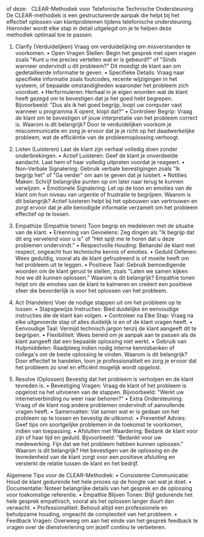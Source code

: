 of deze:
 
CLEAR-Methodiek voor Telefonische Technische Ondersteuning
De CLEAR-methodiek is een gestructureerde aanpak die helpt bij het effectief oplossen van klantproblemen tijdens telefonische ondersteuning. Hieronder wordt elke stap in detail uitgelegd om je te helpen deze methodiek optimaal toe te passen.

1. Clarify (Verduidelijken)
Vraag om verduidelijking om misverstanden te voorkomen.
	•	Open Vragen Stellen: Begin het gesprek met open vragen zoals "Kunt u me precies vertellen wat er is gebeurd?" of "Sinds wanneer ondervindt u dit probleem?" Dit moedigt de klant aan om gedetailleerde informatie te geven.
	•	Specifieke Details: Vraag naar specifieke informatie zoals foutcodes, recente wijzigingen in het systeem, of bepaalde omstandigheden waaronder het probleem zich voordoet.
	•	Herformuleren: Herhaal in je eigen woorden wat de klant heeft gezegd om te bevestigen dat je het goed hebt begrepen. Bijvoorbeeld: "Dus als ik het goed begrijp, loopt uw computer vast wanneer u programma X opent, klopt dat?"
	•	Controleer Begrip: Vraag de klant om te bevestigen of jouw interpretatie van het probleem correct is.
Waarom is dit belangrijk?
Door te verduidelijken voorkom je miscommunicatie en zorg je ervoor dat je je richt op het daadwerkelijke probleem, wat de efficiëntie van de probleemoplossing verhoogt.

2. Listen (Luisteren)
Laat de klant zijn verhaal volledig doen zonder onderbrekingen.
	•	Actief Luisteren: Geef de klant je onverdeelde aandacht. Laat hem of haar volledig uitpraten voordat je reageert.
	•	Non-Verbale Signalering: Gebruik verbale bevestigingen zoals "Ik begrijp het" of "Ga verder" om aan te geven dat je luistert.
	•	Notities Maken: Schrijf belangrijke punten op om later naar terug te kunnen verwijzen.
	•	Emotionele Signalering: Let op de toon en emoties van de klant om hun niveau van urgentie of frustratie te begrijpen.
Waarom is dit belangrijk?
Actief luisteren helpt bij het opbouwen van vertrouwen en zorgt ervoor dat je alle benodigde informatie verzamelt om het probleem effectief op te lossen.

3. Empathize (Empathie tonen)
Toon begrip en medeleven met de situatie van de klant.
	•	Erkenning van Gevoelens: Zeg dingen als "Ik begrijp dat dit erg vervelend voor u is" of "Het spijt me te horen dat u deze problemen ondervindt."
	•	Respectvolle Houding: Behandel de klant met respect, ongeacht hun technische kennis of emoties.
	•	Geduld Oefenen: Wees geduldig, vooral als de klant gefrustreerd is of moeite heeft om het probleem uit te leggen.
	•	Positieve Taal: Gebruik bemoedigende woorden om de klant gerust te stellen, zoals "Laten we samen kijken hoe we dit kunnen oplossen."
Waarom is dit belangrijk?
Empathie tonen helpt om de emoties van de klant te kalmeren en creëert een positieve sfeer die bevorderlijk is voor het oplossen van het probleem.

4. Act (Handelen)
Voer de nodige stappen uit om het probleem op te lossen.
	•	Stapsgewijze Instructies: Bied duidelijke en eenvoudige instructies die de klant kan volgen.
	•	Controleer na Elke Stap: Vraag na elke uitgevoerde stap of alles duidelijk is en of de klant vragen heeft.
	•	Eenvoudige Taal: Vermijd technisch jargon tenzij de klant aangeeft dit te begrijpen.
	•	Flexibiliteit: Wees bereid om je aanpak aan te passen als de klant aangeeft dat een bepaalde oplossing niet werkt.
	•	Gebruik van Hulpmiddelen: Raadpleeg indien nodig interne kennisbanken of collega's om de beste oplossing te vinden.
Waarom is dit belangrijk?
Door effectief te handelen, toon je professionaliteit en zorg je ervoor dat het probleem zo snel en efficiënt mogelijk wordt opgelost.

5. Resolve (Oplossen)
Bevestig dat het probleem is verholpen en de klant tevreden is.
	•	Bevestiging Vragen: Vraag de klant of het probleem is opgelost na het uitvoeren van de stappen. Bijvoorbeeld: "Werkt uw internetverbinding nu weer naar behoren?"
	•	Extra Ondersteuning: Vraag of de klant nog andere problemen ondervindt of aanvullende vragen heeft.
	•	Samenvatten: Vat samen wat er is gedaan om het probleem op te lossen en bevestig de uitkomst.
	•	Preventief Advies: Geef tips om soortgelijke problemen in de toekomst te voorkomen, indien van toepassing.
	•	Afsluiten met Waardering: Bedank de klant voor zijn of haar tijd en geduld. Bijvoorbeeld: "Bedankt voor uw medewerking. Fijn dat we het probleem hebben kunnen oplossen."
Waarom is dit belangrijk?
Het bevestigen van de oplossing en de tevredenheid van de klant zorgt voor een positieve afsluiting en versterkt de relatie tussen de klant en het bedrijf.

Algemene Tips voor de CLEAR-Methodiek:
	•	Consistente Communicatie: Houd de klant gedurende het hele proces op de hoogte van wat je doet.
	•	Documentatie: Noteer belangrijke details van het gesprek en de oplossing voor toekomstige referentie.
	•	Empathie Blijven Tonen: Blijf gedurende het hele gesprek empathisch, vooral als het oplossen langer duurt dan verwacht.
	•	Professionaliteit: Behoud altijd een professionele en behulpzame houding, ongeacht de complexiteit van het probleem.
	•	Feedback Vragen: Overweeg om aan het einde van het gesprek feedback te vragen over de dienstverlening om jezelf continu te verbeteren.